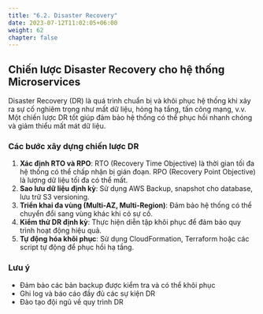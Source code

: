 ```yaml
---
title: "6.2. Disaster Recovery"
date: 2023-07-12T11:02:05+06:00
weight: 62
chapter: false
---
```


## Chiến lược Disaster Recovery cho hệ thống Microservices

Disaster Recovery (DR) là quá trình chuẩn bị và khôi phục hệ thống khi xảy ra sự cố nghiêm trọng như mất dữ liệu, hỏng hạ tầng, tấn công mạng, v.v. Một chiến lược DR tốt giúp đảm bảo hệ thống có thể phục hồi nhanh chóng và giảm thiểu mất mát dữ liệu.

### Các bước xây dựng chiến lược DR

1. **Xác định RTO và RPO**: RTO (Recovery Time Objective) là thời gian tối đa hệ thống có thể chấp nhận bị gián đoạn. RPO (Recovery Point Objective) là lượng dữ liệu tối đa có thể mất.
2. **Sao lưu dữ liệu định kỳ**: Sử dụng AWS Backup, snapshot cho database, lưu trữ S3 versioning.
3. **Triển khai đa vùng (Multi-AZ, Multi-Region)**: Đảm bảo hệ thống có thể chuyển đổi sang vùng khác khi có sự cố.
4. **Kiểm thử DR định kỳ**: Thực hiện diễn tập khôi phục để đảm bảo quy trình hoạt động hiệu quả.
5. **Tự động hóa khôi phục**: Sử dụng CloudFormation, Terraform hoặc các script tự động để phục hồi hạ tầng.

### Lưu ý
- Đảm bảo các bản backup được kiểm tra và có thể khôi phục
- Ghi log và báo cáo đầy đủ các sự kiện DR
- Đào tạo đội ngũ về quy trình DR 
